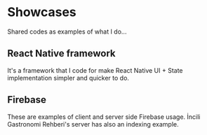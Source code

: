 # Showcases

Shared codes as examples of what I do...

## React Native framework

It's a framework that I code for make React Native UI + State implementation simpler and quicker to do.

## Firebase

These are examples of client and server side Firebase usage. İncili Gastronomi Rehberi's server has also an indexing example.
